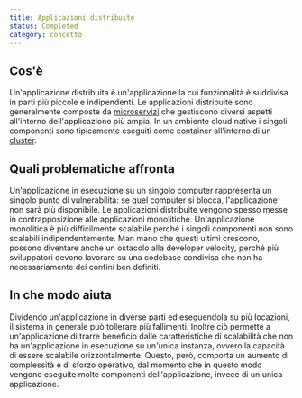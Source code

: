 ```yaml
---
title: Applicazioni distribuite
status: Completed
category: concetto
---
```


## Cos'è

Un'applicazione distribuita è un'applicazione la cui funzionalità è suddivisa in parti più piccole e indipendenti. Le applicazioni distribuite sono generalmente composte da [microservizi](/it/microservices/) che gestiscono diversi aspetti all'interno dell'applicazione più ampia. In un ambiente cloud native i singoli componenti sono tipicamente eseguiti come container all'interno di un [cluster](/it/cluster/).

## Quali problematiche affronta

Un'applicazione in esecuzione su un singolo computer rappresenta un singolo punto di vulnerabilità: se quel computer si blocca, l'applicazione non sarà più disponibile. Le applicazioni distribuite vengono spesso messe in contrapposizione alle applicazioni monolitiche. Un'applicazione monolitica è più difficilmente scalabile perché i singoli componenti non sono scalabili indipendentemente. Man mano che questi ultimi crescono, possono diventare anche un ostacolo alla developer velocity, perché più sviluppatori devono lavorare su una codebase condivisa che non ha necessariamente dei confini ben definiti.

## In che modo aiuta

Dividendo un'applicazione in diverse parti ed eseguendola su più locazioni, il sistema in generale può tollerare più fallimenti. Inoltre ciò permette a un'applicazione di trarre beneficio dalle caratteristiche di scalabilità che non ha un'applicazione in esecuzione su un'unica instanza, ovvero la capacità di essere scalabile orizzontalmente. Questo, però, comporta un aumento di complessità e di sforzo operativo, dal momento che in questo modo vengono eseguite molte componenti dell'applicazione, invece di un'unica applicazione.
